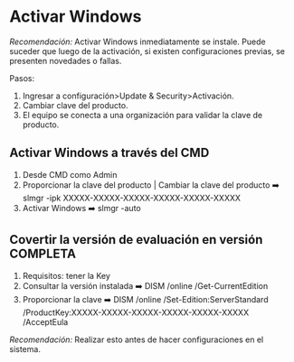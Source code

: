 
# Activar Windows

*Recomendación:* Activar Windows inmediatamente se instale. Puede suceder que luego de la activación, si existen configuraciones previas, se presenten novedades o fallas.

Pasos:

1. Ingresar a configuración>Update & Security>Activación.
1. Cambiar clave del producto.
1. El equipo se conecta a una organización para validar la clave de producto.

## Activar Windows a través del CMD

1. Desde CMD como Admin 
1. Proporcionar la clave del producto | Cambiar la clave del producto ➡️ slmgr -ipk XXXXX-XXXXX-XXXXX-XXXXX-XXXXX-XXXXX	
1. Activar Windows ➡️ slmgr -auto
			 	

## Covertir la versión de evaluación en versión COMPLETA
1. Requisitos: tener la Key
1. Consultar la versión instalada ➡️    DISM /online /Get-CurrentEdition
1. Proporcionar la clave ➡️ DISM /online /Set-Edition:ServerStandard /ProductKey:XXXXX-XXXXX-XXXXX-XXXXX-XXXXX-XXXXX /AcceptEula

*Recomendación:* Realizar esto antes de hacer configuraciones en el sistema.



